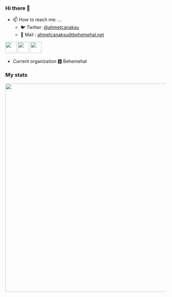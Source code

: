 ### Hi there 👋

- 📫 How to reach me: ...
  - 🐦 Twitter: [@ahmetcanaksu](https://twitter.com/ahmetcanaksu)
  - 📨 Mail   : ahmetcanaksu@behemehal.net

<img src="https://upload.wikimedia.org/wikipedia/commons/thumb/9/99/Unofficial_JavaScript_logo_2.svg/480px-Unofficial_JavaScript_logo_2.svg.png" width="35"> <img src="https://dartpad.dev/dart-192.png" width="35"> <img src="https://res.cloudinary.com/practicaldev/image/fetch/s--7lW6kNc0--/c_limit%2Cf_auto%2Cfl_progressive%2Cq_auto%2Cw_880/https://cdn-images-1.medium.com/max/1200/1%2AwL9FvRCwlO8X0ysJ8348kw.png" width="35">


- Current organization 🅱 Behemehal

### My stats
<p align="center">
   <img center height="650px" width="650px" src="https://wakatime.com/share/@0c2e5d9d-b9bf-4ef0-8e7f-f00bd9ca881b/7746bc07-ace1-4cdf-87dc-4a152b2c2888.svg"/>
</p>
